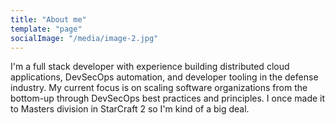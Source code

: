 ```yaml
---
title: "About me"
template: "page"
socialImage: "/media/image-2.jpg"
---
```


I'm a full stack developer with experience building distributed cloud applications, DevSecOps automation, and developer tooling in the defense industry. My current focus is on scaling software organizations from the bottom-up through DevSecOps best practices and principles. I once made it to Masters division in StarCraft 2 so I'm kind of a big deal.
